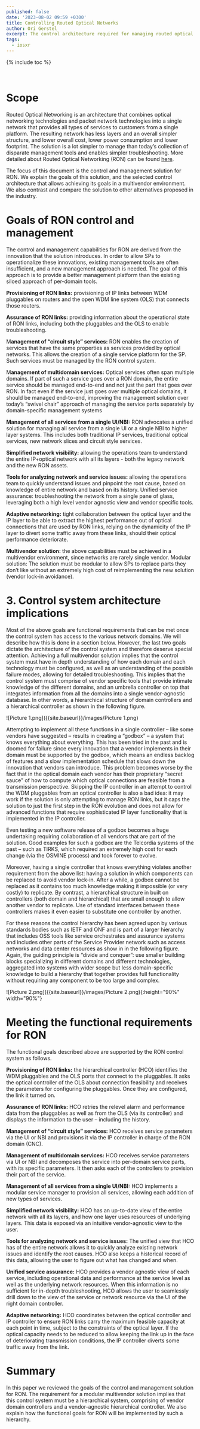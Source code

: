 ```yaml
---
published: false
date: '2023-08-02 09:59 +0300'
title: Controlling Routed Optical Networks
author: Ori Gerstel
excerpt: The control architecture required for managing routed optical networks
tags:
  - iosxr
---
```


{% include toc %}

<br>

# Scope

Routed Optical Networking is an architecture that combines optical networking technologies and packet network technologies into a single network that provides all types of services to customers from a single platform. The resulting network has less layers and an overall simpler structure, and lower overall cost, lower power consumption and lower footprint. The solution is a lot simpler to manage than today’s collection of disparate management tools and enables simpler troubleshooting. More detailed about Routed Optical Networking (RON) can be found [here](https://www.cisco.com/c/en/us/solutions/service-provider/routed-optical-networking/index.html).

The focus of this document is the control and management solution for RON. We explain the goals of this solution, and the selected control architecture that allows achieving its goals in a multivendor environment. We also contrast and compare the solution to other alternatives proposed in the industry.

# Goals of RON control and management

The control and management capabilities for RON are derived from the innovation that the solution introduces. In order to allow SPs to operationalize these innovations, existing management tools are often insufficient, and a new management approach is needed. The goal of this approach is to provide a better management platform than the existing siloed approach of per-domain tools.

**Provisioning of RON links:** provisioning of IP links between WDM pluggables on routers and the open WDM line system (OLS) that connects those routers. 

**Assurance of RON links:** providing information about the operational state of RON links, including both the pluggables and the OLS to enable troubleshooting.

M**anagement of “circuit style” services:** RON enables the creation of services that have the same properties as services provided by optical networks. This allows the creation of a single service platform for the SP. Such services must be managed by the RON control system.

M**anagement of multidomain services:** Optical services often span multiple domains. If part of such a service goes over a RON domain, the entire service should be managed end-to-end and not just the part that goes over RON. In fact even if the service just goes over multiple optical domains, it should be managed end-to-end, improving the management solution over today’s “swivel chair” approach of managing the service parts separately by domain-specific management systems

**Management of all services from a single UI/NBI:** RON advocates a unified solution for managing all service from a single UI or a single NBI to higher layer systems. This includes both traditional IP services, traditional optical services, new network slices and circuit style services. 

**Simplified network visibility:** allowing the operations team to understand the entire IP+optical network with all its layers - both the legacy network and the new RON assets.

**Tools for analyzing network and service issues:** allowing the operations team to quickly understand issues and pinpoint the root cause, based on knowledge of entire network and based on its history.
Unified service assurance: troubleshooting the network from a single pane of glass, leveraging both a high level vendor agnostic view and vendor specific tools.

**Adaptive networking:** tight collaboration between the optical layer and the IP layer to be able to extract the highest performance out of optical connections that are used by RON links, relying on the dynamicity of the IP layer to divert some traffic away from these links, should their optical performance deteriorate.

**Multivendor solution:** the above capabilities must be achieved in a multivendor environment, since networks are rarely single vendor.
Modular solution: The solution must be modular to allow SPs to replace parts they don’t like without an extremely high cost of reimplementing the new solution (vendor lock-in avoidance).

# 3.	Control system architecture implications

Most of the above goals are functional requirements that can be met once the control system has access to the various network domains. We will describe how this is done in a section below. However, the last two goals dictate the architecture of the control system and therefore deserve special attention. Achieving a full multivendor solution implies that the control system must have in depth understanding of how each domain and each technology must be configured, as well as an understanding of the possible failure modes, allowing for detailed troubleshooting. This implies that the control system must comprise of vendor specific tools that provide intimate knowledge of the different domains, and an umbrella controller on top that integrates information from all the domains into a single vendor-agnostic database. In other words, a hierarchical structure of domain controllers and a hierarchical controller as shown in the following figure.

![Picture 1.png]({{site.baseurl}}/images/Picture 1.png)


Attempting to implement all these functions in a single controller – like some vendors have suggested – results in creating a “godbox” – a system that knows everything about everything. This has been tried in the past and is doomed for failure since every innovation that a vendor implements in their domain must be supported by the godbox, which means an endless backlog of features and a slow implementation schedule that slows down the innovation that vendors can introduce. This problem becomes worse by the fact that in the optical domain each vendor has their proprietary “secret sauce” of how to compute which optical connections are feasible from a transmission perspective. Skipping the IP controller in an attempt to control the WDM pluggables from an optical controller is also a bad idea: it may work if the solution is only attempting to manage RON links, but it caps the solution to just the first step in the RON evolution and does not allow for advanced functions that require sophisticated IP layer functionality that is implemented in the IP controller.

Even testing a new software release of a godbox becomes a huge undertaking requiring collaboration of all vendors that are part of the solution. Good examples for such a godbox are the Telcordia systems of the past – such as TIRKS, which required an extremely high cost for each change (via the OSMINE process) and took forever to evolve.

Moreover, having a single controller that knows everything violates another requirement from the above list: having a solution in which components can be replaced to avoid vendor lock-in. After a while, a godbox cannot be replaced as it contains too much knowledge making it impossible (or very costly) to replicate. By contrast, a hierarchical structure in built on controllers (both domain and hierarchical) that are small enough to allow another vendor to replicate. Use of standard interfaces between these controllers makes it even easier to substitute one controller by another.

For these reasons the control hierarchy has been agreed upon by various standards bodies such as IETF and ONF and is part of a larger hierarchy that includes OSS tools like service orchestrates and assurance systems and includes other parts of the Service Provider network such as access networks and data center resources as show in in the following figure. Again, the guiding principle is “divide and conquer”: use smaller building blocks specializing in different domains and different technologies, aggregated into systems with wider scope but less domain-specific knowledge to build a hierarchy that together provides full functionality without requiring any component to be too large and complex.

![Picture 2.png]({{site.baseurl}}/images/Picture 2.png){:height="90%" width="90%"}


# Meeting the functional requirements for RON

The functional goals described above are supported by the RON control system as follows.

**Provisioning of RON links:** the hierarchical controller (HCO) identifies the WDM pluggables and the OLS ports that connect to the pluggables. It asks the optical controller of the OLS about connection feasibility and receives the parameters for configuring the pluggables. Once they are configured, the link it turned on. 

**Assurance of RON links:** HCO retries the relevel alarm and performance data from the pluggables as well as from the OLS (via its controller) and displays the information to the user – including the history.

**Management of “circuit style” services:** HCO receives service parameters via the UI or NBI and provisions it via the IP controller in charge of the RON domain (CNC).

**Management of multidomain services:** HCO receives service parameters via UI or NBI and decomposes the service into per-domain service parts, with its specific parameters. It then asks each of the controllers to provision their part of the service.

**Management of all services from a single UI/NBI:** HCO implements a modular service manager to provision all services, allowing each addition of new types of services. 

**Simplified network visibility:** HCO has an up-to-date view of the entire network with all its layers, and how one layer uses resources of underlying layers. This data is exposed via an intuitive vendor-agnostic view to the user.

**Tools for analyzing network and service issues:** The unified view that HCO has of the entire network allows it to quickly analyze existing network issues and identify the root causes. HCO also keeps a historical record of this data, allowing the user to figure out what has changed and when.

**Unified service assurance:** HCO provides a vendor agnostic view of each service, including operational data and performance at the service level as well as the underlying network resources. When this information is no sufficient for in-depth troubleshooting, HCO allows the user to seamlessly drill down to the view of the service or network resource via the UI of the right domain controller.

**Adaptive networking:** HCO coordinates between the optical controller and IP controller to ensure RON links carry the maximum feasible capacity at each point in time, subject to the constraints of the optical layer. If the optical capacity needs to be reduced to allow keeping the link up in the face of deteriorating transmission conditions, the IP controller diverts some traffic away from the link.

 # Summary
 
In this paper we reviewed the goals of the control and management solution for RON. The requirement for a modular multivendor solution implies that this control system must be a hierarchical system, comprising of vendor domain controllers and a vendor-agnostic hierarchical controller. We also explain how the functional goals for RON will be implemented by such a hierarchy.

